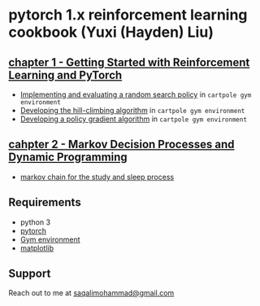 # pytorch 1.x reinforcement learning cookbook (Yuxi (Hayden) Liu)
## [chapter 1 - Getting Started with Reinforcement Learning and PyTorch](https://github.com/saghal/onlineCourses/tree/master/pytorch%201.x%20reinforcement%20learning%20cookbook/chapter%201%20-%20Getting%20Started%20withReinforcement%20Learning%20and%20PyTorch)

* [Implementing and evaluating a random search policy](https://github.com/saghal/onlineCourses/tree/master/pytorch%201.x%20reinforcement%20learning%20cookbook/chapter%201%20-%20Getting%20Started%20withReinforcement%20Learning%20and%20PyTorch/random%20search%20policy%20in%20cartpole%20Env) in `cartpole gym environment` 
* [Developing the hill-climbing algorithm](https://github.com/saghal/onlineCourses/tree/master/pytorch%201.x%20reinforcement%20learning%20cookbook/chapter%201%20-%20Getting%20Started%20withReinforcement%20Learning%20and%20PyTorch/Developing%20the%20hill-climbing%20algorithm) in `cartpole gym environment`
* [Developing a policy gradient algorithm](https://github.com/saghal/onlineCourses/tree/master/pytorch%201.x%20reinforcement%20learning%20cookbook/chapter%201%20-%20Getting%20Started%20withReinforcement%20Learning%20and%20PyTorch/Developing%20a%20policy%20gradient%20algorithm) in `cartpole gym environment`
## [cahpter 2 - Markov Decision Processes and Dynamic Programming](https://github.com/saghal/onlineCourses/tree/master/pytorch%201.x%20reinforcement%20learning%20cookbook/chapter%202%20-%20Markov%20Decision%20Processes%20and%20Dynamic%20Programming)
* [markov chain for the study and sleep process](https://github.com/saghal/onlineCourses/tree/master/pytorch%201.x%20reinforcement%20learning%20cookbook/chapter%202%20-%20Markov%20Decision%20Processes%20and%20Dynamic%20Programming/markov%20chain)

## Requirements
* python 3
* [pytorch](https://pytorch.org/get-started/locally/)
* [Gym environment](https://gym.openai.com/docs/)
* [matplotlib](https://pypi.org/project/matplotlib/)
## Support
Reach out to me at saqalimohammad@gmail.com
